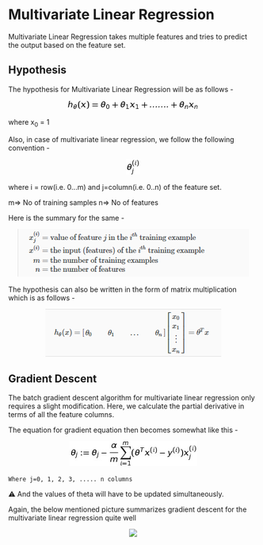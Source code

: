 # Multivariate Linear Regression

Multivariate Linear Regression takes multiple features and tries to predict the output based on the feature set.

## Hypothesis

The hypothesis for Multivariate Linear Regression will be as follows -  

<p align="center"><img src ="images/hypothesis.jpg"/></p>

where x<sub>0</sub> = 1

Also, in case of multivariate linear regression, we follow the following convention - 

<p align="center"><img src ="images/convention.jpg"/></p>

where i = row(i.e. 0...m) and j=column(i.e. 0..n) of the feature set.

m=> No of training samples
n=> No of features

Here is the summary for the same - 

<p align="center"><img src ="images/convention-2.png"/></p>

The hypothesis can also be written in the form of matrix multiplication which is as follows - 

<p align="center"><img src ="images/hypothesis-matrix.png"/></p>

## Gradient Descent 

The batch gradient descent algorithm for multivariate linear regression only requires a slight modification. Here, we calculate the partial derivative in terms of all the feature columns. 

The equation for gradient equation then becomes somewhat like this - 

<p align="center"><img src ="images/gradient-descent.jpg"/></p>

```Where j=0, 1, 2, 3, ..... n columns```

:warning: And the values of theta will have to be updated simultaneously. 

Again, the below mentioned picture summarizes gradient descent for the multivariate linear regression quite well

<p align="center"><img src ="images/gradient-descent-algorithm.png"/></p>